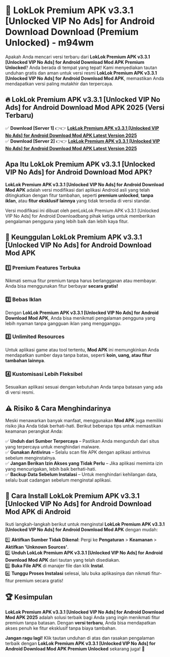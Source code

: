 # 🎯 LokLok Premium APK v3.3.1 [Unlocked VIP No Ads] for Android Download  Download (Premium Unlocked) -  m94wm

Apakah Anda mencari versi terbaru dari **LokLok Premium APK v3.3.1 [Unlocked VIP No Ads] for Android Download Mod APK Premium Unlocked**? Anda berada di tempat yang tepat! Kami menyediakan tautan unduhan gratis dan aman untuk versi resmi **LokLok Premium APK v3.3.1 [Unlocked VIP No Ads] for Android Download Mod APK**, memastikan Anda mendapatkan versi paling mutakhir dan terpercaya.

## 🔥 LokLok Premium APK v3.3.1 [Unlocked VIP No Ads] for Android Download Mod APK 2025 (Versi Terbaru)

✅ **Download [Server 1]** 👉👉 [**LokLok Premium APK v3.3.1 [Unlocked VIP No Ads] for Android Download Mod APK Latest Version 2025**](https://momento.my/?title=LokLok_Premium_APK_v3.3.1_[Unlocked_VIP_No_Ads]_for_Android_Download)  
✅ **Download [Server 2]** 👉👉 [**LokLok Premium APK v3.3.1 [Unlocked VIP No Ads] for Android Download Mod APK Latest Version 2025**](https://momento.my/?title=LokLok_Premium_APK_v3.3.1_[Unlocked_VIP_No_Ads]_for_Android_Download)  

## Apa Itu LokLok Premium APK v3.3.1 [Unlocked VIP No Ads] for Android Download Mod APK?

**LokLok Premium APK v3.3.1 [Unlocked VIP No Ads] for Android Download Mod APK** adalah versi modifikasi dari aplikasi Android asli yang telah ditingkatkan dengan fitur tambahan, seperti **premium unlocked**, **tanpa iklan**, atau **fitur eksklusif lainnya** yang tidak tersedia di versi standar.

Versi modifikasi ini dibuat oleh penLokLok Premium APK v3.3.1 [Unlocked VIP No Ads] for Android Downloadbang pihak ketiga untuk memberikan pengalaman pengguna yang lebih baik dan lebih kaya fitur.

## 🎯 Keunggulan LokLok Premium APK v3.3.1 [Unlocked VIP No Ads] for Android Download Mod APK

### 1️⃣ Premium Features Terbuka
Nikmati semua fitur premium tanpa harus berlangganan atau membayar. Anda bisa menggunakan fitur berbayar **secara gratis!**

### 2️⃣ Bebas Iklan
Dengan **LokLok Premium APK v3.3.1 [Unlocked VIP No Ads] for Android Download Mod APK**, Anda bisa menikmati pengalaman pengguna yang lebih nyaman tanpa gangguan iklan yang mengganggu.

### 3️⃣ Unlimited Resources
Untuk aplikasi game atau tool tertentu, **Mod APK** ini memungkinkan Anda mendapatkan sumber daya tanpa batas, seperti **koin, uang, atau fitur tambahan lainnya**.

### 4️⃣ Kustomisasi Lebih Fleksibel
Sesuaikan aplikasi sesuai dengan kebutuhan Anda tanpa batasan yang ada di versi resmi.

## ⚠️ Risiko & Cara Menghindarinya

Meski menawarkan banyak manfaat, menggunakan **Mod APK** juga memiliki risiko jika Anda tidak berhati-hati. Berikut beberapa tips untuk memastikan keamanan perangkat Anda:

✅ **Unduh dari Sumber Terpercaya** – Pastikan Anda mengunduh dari situs yang terpercaya untuk menghindari malware.  
✅ **Gunakan Antivirus** – Selalu scan file APK dengan aplikasi antivirus sebelum menginstalnya.  
✅ **Jangan Berikan Izin Akses yang Tidak Perlu** – Jika aplikasi meminta izin yang mencurigakan, lebih baik berhati-hati.  
✅ **Backup Data Sebelum Instalasi** – Untuk menghindari kehilangan data, selalu buat cadangan sebelum menginstal aplikasi.

## 📌 Cara Install LokLok Premium APK v3.3.1 [Unlocked VIP No Ads] for Android Download Mod APK di Android

Ikuti langkah-langkah berikut untuk menginstal **LokLok Premium APK v3.3.1 [Unlocked VIP No Ads] for Android Download Mod APK** dengan mudah:

1️⃣ **Aktifkan Sumber Tidak Dikenal**: Pergi ke **Pengaturan** > **Keamanan** > **Aktifkan 'Unknown Sources'**.  
2️⃣ **Unduh LokLok Premium APK v3.3.1 [Unlocked VIP No Ads] for Android Download Mod APK** dari tautan yang telah disediakan.  
3️⃣ **Buka File APK** di manajer file dan klik **Instal**.  
4️⃣ **Tunggu Proses Instalasi** selesai, lalu buka aplikasinya dan nikmati fitur-fitur premium secara gratis!

## 🏆 Kesimpulan

**LokLok Premium APK v3.3.1 [Unlocked VIP No Ads] for Android Download Mod APK 2025** adalah solusi terbaik bagi Anda yang ingin menikmati fitur premium tanpa batasan. Dengan **versi terbaru**, Anda bisa mendapatkan akses penuh ke fitur eksklusif tanpa biaya tambahan.

**Jangan ragu lagi!** Klik tautan unduhan di atas dan rasakan pengalaman terbaik dengan **LokLok Premium APK v3.3.1 [Unlocked VIP No Ads] for Android Download Mod APK Premium Unlocked** sekarang juga! 🚀

